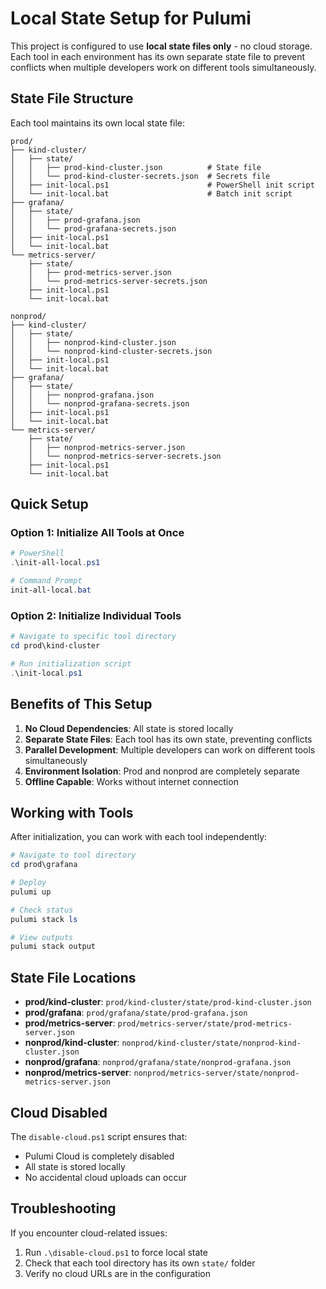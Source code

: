 # Local State Setup for Pulumi

This project is configured to use **local state files only** - no cloud storage. Each tool in each environment has its own separate state file to prevent conflicts when multiple developers work on different tools simultaneously.

## State File Structure

Each tool maintains its own local state file:

```
prod/
├── kind-cluster/
│   ├── state/
│   │   ├── prod-kind-cluster.json          # State file
│   │   └── prod-kind-cluster-secrets.json  # Secrets file
│   ├── init-local.ps1                      # PowerShell init script
│   └── init-local.bat                      # Batch init script
├── grafana/
│   ├── state/
│   │   ├── prod-grafana.json
│   │   └── prod-grafana-secrets.json
│   ├── init-local.ps1
│   └── init-local.bat
└── metrics-server/
    ├── state/
    │   ├── prod-metrics-server.json
    │   └── prod-metrics-server-secrets.json
    ├── init-local.ps1
    └── init-local.bat

nonprod/
├── kind-cluster/
│   ├── state/
│   │   ├── nonprod-kind-cluster.json
│   │   └── nonprod-kind-cluster-secrets.json
│   ├── init-local.ps1
│   └── init-local.bat
├── grafana/
│   ├── state/
│   │   ├── nonprod-grafana.json
│   │   └── nonprod-grafana-secrets.json
│   ├── init-local.ps1
│   └── init-local.bat
└── metrics-server/
    ├── state/
    │   ├── nonprod-metrics-server.json
    │   └── nonprod-metrics-server-secrets.json
    ├── init-local.ps1
    └── init-local.bat
```

## Quick Setup

### Option 1: Initialize All Tools at Once
```powershell
# PowerShell
.\init-all-local.ps1

# Command Prompt
init-all-local.bat
```

### Option 2: Initialize Individual Tools
```powershell
# Navigate to specific tool directory
cd prod\kind-cluster

# Run initialization script
.\init-local.ps1
```

## Benefits of This Setup

1. **No Cloud Dependencies**: All state is stored locally
2. **Separate State Files**: Each tool has its own state, preventing conflicts
3. **Parallel Development**: Multiple developers can work on different tools simultaneously
4. **Environment Isolation**: Prod and nonprod are completely separate
5. **Offline Capable**: Works without internet connection

## Working with Tools

After initialization, you can work with each tool independently:

```powershell
# Navigate to tool directory
cd prod\grafana

# Deploy
pulumi up

# Check status
pulumi stack ls

# View outputs
pulumi stack output
```

## State File Locations

- **prod/kind-cluster**: `prod/kind-cluster/state/prod-kind-cluster.json`
- **prod/grafana**: `prod/grafana/state/prod-grafana.json`
- **prod/metrics-server**: `prod/metrics-server/state/prod-metrics-server.json`
- **nonprod/kind-cluster**: `nonprod/kind-cluster/state/nonprod-kind-cluster.json`
- **nonprod/grafana**: `nonprod/grafana/state/nonprod-grafana.json`
- **nonprod/metrics-server**: `nonprod/metrics-server/state/nonprod-metrics-server.json`

## Cloud Disabled

The `disable-cloud.ps1` script ensures that:
- Pulumi Cloud is completely disabled
- All state is stored locally
- No accidental cloud uploads can occur

## Troubleshooting

If you encounter cloud-related issues:
1. Run `.\disable-cloud.ps1` to force local state
2. Check that each tool directory has its own `state/` folder
3. Verify no cloud URLs are in the configuration
